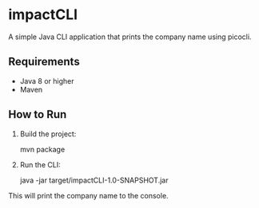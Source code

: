 # impactCLI

A simple Java CLI application that prints the company name using picocli.

## Requirements
- Java 8 or higher
- Maven

## How to Run

1. Build the project:
   
   mvn package

2. Run the CLI:
   
   java -jar target/impactCLI-1.0-SNAPSHOT.jar

This will print the company name to the console.